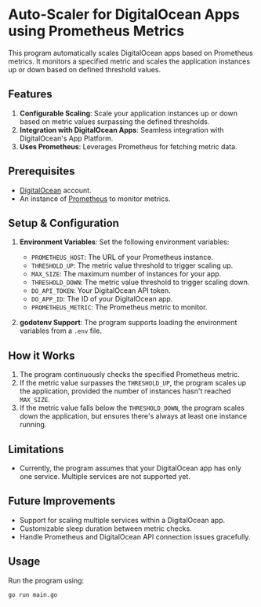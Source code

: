 # Auto-Scaler for DigitalOcean Apps using Prometheus Metrics

This program automatically scales DigitalOcean apps based on Prometheus metrics. It monitors a specified metric and scales the application instances up or down based on defined threshold values.

## Features

1. **Configurable Scaling**: Scale your application instances up or down based on metric values surpassing the defined thresholds.
2. **Integration with DigitalOcean Apps**: Seamless integration with DigitalOcean's App Platform.
3. **Uses Prometheus**: Leverages Prometheus for fetching metric data.

## Prerequisites

- [DigitalOcean](https://www.digitalocean.com/) account.
- An instance of [Prometheus](https://prometheus.io/) to monitor metrics.

## Setup & Configuration

1. **Environment Variables**: Set the following environment variables:
   - `PROMETHEUS_HOST`: The URL of your Prometheus instance.
   - `THRESHOLD_UP`: The metric value threshold to trigger scaling up.
   - `MAX_SIZE`: The maximum number of instances for your app.
   - `THRESHOLD_DOWN`: The metric value threshold to trigger scaling down.
   - `DO_API_TOKEN`: Your DigitalOcean API token.
   - `DO_APP_ID`: The ID of your DigitalOcean app.
   - `PROMETHEUS_METRIC`: The Prometheus metric to monitor.

2. **godotenv Support**: The program supports loading the environment variables from a `.env` file.

## How it Works

1. The program continuously checks the specified Prometheus metric.
2. If the metric value surpasses the `THRESHOLD_UP`, the program scales up the application, provided the number of instances hasn't reached `MAX_SIZE`.
3. If the metric value falls below the `THRESHOLD_DOWN`, the program scales down the application, but ensures there's always at least one instance running.

## Limitations

- Currently, the program assumes that your DigitalOcean app has only one service. Multiple services are not supported yet.

## Future Improvements

- Support for scaling multiple services within a DigitalOcean app.
- Customizable sleep duration between metric checks.
- Handle Prometheus and DigitalOcean API connection issues gracefully.

## Usage

Run the program using:

    go run main.go


